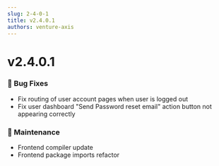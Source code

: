 ```yaml
---
slug: 2-4-0-1
title: v2.4.0.1
authors: venture-axis
---
```


# v2.4.0.1
### 🐛 Bug Fixes
- Fix routing of user account pages when user is logged out
- Fix user dashboard "Send Password reset email" action button not appearing correctly

### 🔧 Maintenance
- Frontend compiler update
- Frontend package imports refactor